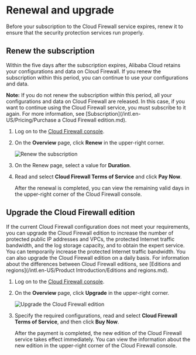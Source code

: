 # Renewal and upgrade

Before your subscription to the Cloud Firewall service expires, renew it to ensure that the security protection services run properly.

## Renew the subscription

Within the five days after the subscription expires, Alibaba Cloud retains your configurations and data on Cloud Firewall. If you renew the subscription within this period, you can continue to use your configurations and data.

**Note:** If you do not renew the subscription within this period, all your configurations and data on Cloud Firewall are released. In this case, if you want to continue using the Cloud Firewall service, you must subscribe to it again. For more information, see [Subscription](/intl.en-US/Pricing/Purchase a Cloud Firewall edition.md).

1.  Log on to the [Cloud Firewall console](https://yundun.console.aliyun.com/?p=cfwnext).

2.  On the **Overview** page, click **Renew** in the upper-right corner.

    ![Renew the subscription](https://static-aliyun-doc.oss-cn-hangzhou.aliyuncs.com/assets/img/en-US/4396953951/p88721.png)

3.  On the Renew page, select a value for **Duration**.

4.  Read and select **Cloud Firewall Terms of Service** and click **Pay Now**.

    After the renewal is completed, you can view the remaining valid days in the upper-right corner of the Cloud Firewall console.


## Upgrade the Cloud Firewall edition

If the current Cloud Firewall configuration does not meet your requirements, you can upgrade the Cloud Firewall edition to increase the number of protected public IP addresses and VPCs, the protected Internet traffic bandwidth, and the log storage capacity, and to obtain the expert service. You can temporarily increase the protected Internet traffic bandwidth. You can also upgrade the Cloud Firewall edition on a daily basis. For information about the differences between Cloud Firewall editions, see [Editions and regions](/intl.en-US/Product Introduction/Editions and regions.md).

1.  Log on to the [Cloud Firewall console](https://yundun.console.aliyun.com/?p=cfwnext).

2.  On the **Overview** page, click **Upgrade** in the upper-right corner.

    ![Upgrade the Cloud Firewall edition ](https://static-aliyun-doc.oss-cn-hangzhou.aliyuncs.com/assets/img/en-US/4396953951/p88722.png)

3.  Specify the required configurations, read and select **Cloud Firewall Terms of Service**, and then click **Buy Now**.

    After the payment is completed, the new edition of the Cloud Firewall service takes effect immediately. You can view the information about the new edition in the upper-right corner of the Cloud Firewall console.



